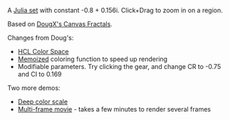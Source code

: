 A [Julia set](http://paulbourke.net/fractals/juliaset/) with constant -0.8 + 0.156i. Click+Drag to zoom in on a region.

Based on [DougX's Canvas Fractals](http://dougx.net/fractals/fractals.html).

Changes from Doug's:

* [HCL Color Space](http://bl.ocks.org/3014589)
* [Memoized](http://underscorejs.org/#memoize) coloring function to speed up rendering
* Modifiable parameters. Try clicking the gear, and change CR to -0.75 and CI to 0.169

Two more demos:

* [Deep color scale](deepcolor.html)
* [Multi-frame movie](movie.html) - takes a few minutes to render several frames